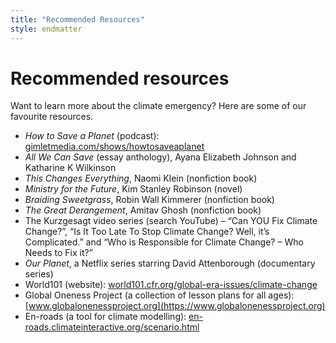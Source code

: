 ```yaml
---
title: "Recommended Resources"
style: endmatter
---
```


# Recommended resources

Want to learn more about the climate emergency? Here are some of our favourite resources.

- *How to Save a Planet* (podcast): [gimletmedia.com/shows/howtosaveaplanet](https://gimletmedia.com/shows/howtosaveaplanet)
- *All We Can Save* (essay anthology), Ayana Elizabeth Johnson and Katharine K Wilkinson
- *This Changes Everything*, Naomi Klein (nonfiction book)
- *Ministry for the Future*, Kim Stanley Robinson (novel)
- *Braiding Sweetgrass*, Robin Wall Kimmerer (nonfiction book)
- *The Great Derangement*, Amitav Ghosh (nonfiction book)
- The Kurzgesagt video series (search YouTube) – “Can YOU Fix Climate Change?”, “Is It Too Late To Stop Climate Change? Well, it’s Complicated.” and “Who is Responsible for Climate Change? – Who Needs to Fix it?”
- *Our Planet*, a Netflix series starring David Attenborough (documentary series)
- World101 (website): [world101.cfr.org/global-era-issues/climate-change](https://world101.cfr.org/global-era-issues/climate-change)
- Global Oneness Project (a collection of lesson plans for all ages): [www.globalonenessproject.org](https://www.globalonenessproject.org)
- En-roads (a tool for climate modelling): [en-roads.climateinteractive.org/scenario.html](https://en-roads.climateinteractive.org/scenario.html)
